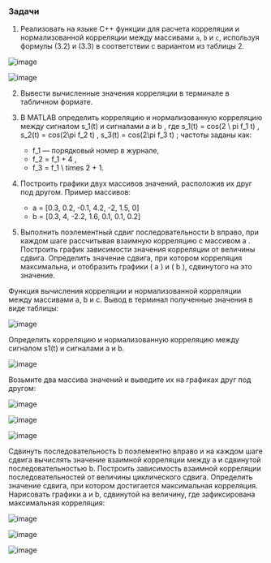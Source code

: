 ### Задачи

1. Реализовать на языке C++ функции для расчета корреляции и нормализованной корреляции между массивами `a`, `b` и `c`, используя формулы (3.2) и (3.3) в соответствии с вариантом из таблицы 2.

![image](https://github.com/user-attachments/assets/d48c9215-f6d9-4e3d-9ccd-10035f15f0ff)

![image](https://github.com/user-attachments/assets/ff699144-c5c8-4b24-b3a3-2dd1da82aaa9)

2. Вывести вычисленные значения корреляции в терминале в табличном формате.

3. В MATLAB определить корреляцию и нормализованную корреляцию между сигналом  s_1(t)  и сигналами  a  и  b , где  s_1(t) = cos(2 \ pi f_1 t) ,  s_2(t) = cos(2\pi f_2 t) ,  s_3(t) = cos(2\pi f_3 t) ; частоты заданы как:
   -  f_1  — порядковый номер в журнале,
   -  f_2 = f_1 + 4 ,
   -  f_3 = f_1 \ times 2 + 1.

4. Построить графики двух массивов значений, расположив их друг под другом. Пример массивов:
   -  a = [0.3, 0.2, -0.1, 4.2, -2, 1.5, 0] 
   -  b = [0.3, 4, -2.2, 1.6, 0.1, 0.1, 0.2] 

5. Выполнить поэлементный сдвиг последовательности  b  вправо, при каждом шаге рассчитывая взаимную корреляцию с массивом  a . 
Построить график зависимости значения корреляции от величины сдвига. Определить значение сдвига, при котором корреляция максимальна, и отобразить графики \( a \) и \( b \), сдвинутого на это значение.

Функция вычисления корреляции и нормализованной корреляции между массивами a, b и с. Вывод в терминал полученные значения в виде таблицы:

![image](https://github.com/user-attachments/assets/38857ed0-1d57-4608-89e9-b24333c4bc1f)

Определить корреляцию и нормализованную корреляцию между сигналом s1(t) и сигналами a и b.

![image](https://github.com/user-attachments/assets/3f9efa8d-e300-4d6d-9a62-56a8ab0798c5)

Возьмите два массива значений и выведите их на графиках друг под другом:

![image](https://github.com/user-attachments/assets/8c047a0c-abd4-4ac2-9e43-6306ae1b176c)

![image](https://github.com/user-attachments/assets/c315805f-311a-4c61-9f14-82aecb96555e)

![image](https://github.com/user-attachments/assets/8f76e739-8b94-4f80-9feb-db8f30aa50e9)

Сдвинуть последовательность b поэлементно вправо и на каждом шаге сдвига вычислять значение взаимной корреляции между a и сдвинутой последовательностью b. 
Построить зависимость взаимной корреляции последовательностей от величины циклического сдвига. 
Определить значение сдвига, при котором достигается максимальная корреляция. Нарисовать графики a и b, сдвинутой на величину, где зафиксирована максимальная корреляция:

![image](https://github.com/user-attachments/assets/fae2c4b4-04c5-4f65-a632-b82306107ffe)

![image](https://github.com/user-attachments/assets/1078f373-7949-4a3e-969c-bb6bbf667c30)

![image](https://github.com/user-attachments/assets/1cb871c7-1b95-4da9-8d8d-000acd5aa4fa)



